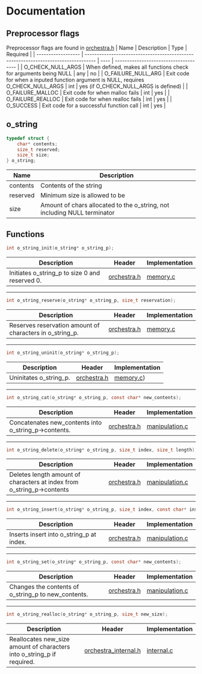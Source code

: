 # Documentation

## Preprocessor flags
Preprocessor flags are found in [orchestra.h](include/orchestra.h)
| Name               | Description                                                                        | Type | Required                              |
| ------------------ | ---------------------------------------------------------------------------------- | ---- | ------------------------------------- |
| O_CHECK_NULL_ARGS  | When defined, makes all functions check for arguments being NULL                   | any  | no                                    |
| O_FAILURE_NULL_ARG | Exit code for when a inputed function argument is NULL, requires O_CHECK_NULL_ARGS | int  | yes (if O_CHECK_NULL_ARGS is defined) |
| O_FAILURE_MALLOC   | Exit code for when malloc fails                                                    | int  | yes                                   |
| O_FAILURE_REALLOC  | Exit code for when realloc fails                                                   | int  | yes                                   |
| O_SUCCESS          | Exit code for a successful function call                                           | int  | yes                                   |

## o_string
~~~c
typedef struct {
    char* contents;
    size_t reserved;
    size_t size;
} o_string;
~~~
| Name     | Description                                                              |
| -------- | ------------------------------------------------------------------------ |
| contents | Contents of the string                                                   |
| reserved | Minimum size is allowed to be                                            |
| size     | Amount of chars allocated to the o_string, not including NULL terminator |

## Functions

~~~c
int o_string_init(o_string* o_string_p);
~~~
| Description                                    | Header                             | Implementation           |
| ---------------------------------------------- | ---------------------------------- | ------------------------ |
| Initiates o_string_p to size 0 and reserved 0. | [orchestra.h](include/orchestra.h) | [memory.c](src/memory.c) |

---
~~~c
int o_string_reserve(o_string* o_string_p, size_t reservation);
~~~
| Description                                              | Header                             | Implementation           |
| -------------------------------------------------------- | ---------------------------------- | ------------------------ |
| Reserves reservation amount of characters in o_string_p. | [orchestra.h](include/orchestra.h) | [memory.c](src/memory.c) |

---
~~~c
int o_string_uninit(o_string* o_string_p);
~~~
| Description            | Header                             | Implementation            |
| ---------------------- | ---------------------------------- | ------------------------- |
| Uninitates o_string_p. | [orchestra.h](include/orchestra.h) | [memory.c](src/memory.c)) |

---
~~~c
int o_string_cat(o_string* o_string_p, const char* new_contents);
~~~
| Description                                          | Header                             | Implementation                       |
| ---------------------------------------------------- | ---------------------------------- | ------------------------------------ |
| Concatenates new_contents into o_string_p->contents. | [orchestra.h](include/orchestra.h) | [manipulation.c](src/manipulation.c) |

---
~~~c
int o_string_delete(o_string* o_string_p, size_t index, size_t length);
~~~
| Description                                                            | Header                             | Implementation                       |
| ---------------------------------------------------------------------- | ---------------------------------- | ------------------------------------ |
| Deletes length amount of characters at index from o_string_p->contents | [orchestra.h](include/orchestra.h) | [manipulation.c](src/manipulation.c) |

---
~~~c
int o_string_insert(o_string* o_string_p, size_t index, const char* insert);
~~~
| Description                              | Header                             | Implementation
| ---------------------------------------- | ---------------------------------- | ------------------------------------ |
| Inserts insert into o_string_p at index. | [orchestra.h](include/orchestra.h) | [manipulation.c](src/manipulation.c) |

---
~~~c
int o_string_set(o_string* o_string_p, const char* new_contents);
~~~
| Description                                         | Header                             | Implementation                       |
| --------------------------------------------------- | ---------------------------------- | ------------------------------------ |
| Changes the contents of o_string_p to new_contents. | [orchestra.h](include/orchestra.h) | [manipulation.c](src/manipulation.c) |

---
~~~c
int o_string_realloc(o_string* o_string_p, size_t new_size);
~~~
| Description                                                            | Header                                               | Implementation               |
| ---------------------------------------------------------------------- | ---------------------------------------------------- | ---------------------------- |
| Reallocates new_size amount of characters into o_string_p if required. | [orchestra_internal.h](include/orchestra_internal.h) | [internal.c](src/internal.c) |
